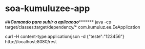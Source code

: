 # soa-kumuluzee-app

##*****************Comando para subir a aplicacao************************
java -cp target/classes:target/dependency/* com.kumuluz.ee.EeApplication

curl -H content-type:application/json -d {\"teste\":\"123456\"} http://localhost:8080/rest